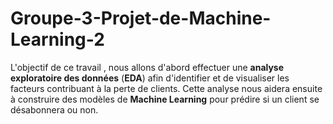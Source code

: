 # Groupe-3-Projet-de-Machine-Learning-2
L'objectif de ce travail , nous allons d'abord effectuer une **analyse exploratoire des données** (**EDA**) afin d'identifier et de visualiser les facteurs contribuant à la perte de clients. Cette analyse nous aidera ensuite à construire des modèles de **Machine Learning** pour prédire si un client se désabonnera ou non. 
